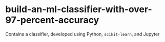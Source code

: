 # build-an-ml-classifier-with-over-97-percent-accuracy
Contains a classifier, developed using Python, `scikit-learn`, and Jupyter
